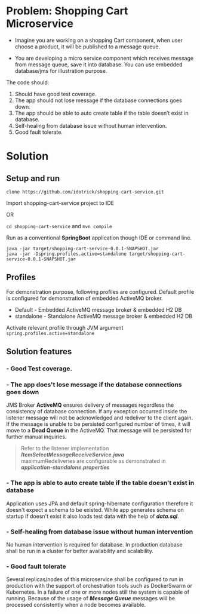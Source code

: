 # Problem: Shopping Cart Microservice

- Imagine you are working on a shopping Cart component, when user choose a product, it will be published to a message queue.

- You are developing a micro service component which receives message from message queue, save it into database. You can use embedded database/jms for illustration purpose.

The code should:

1. Should have good test coverage.
2. The app should not lose message if the database connections goes down.
3. The app should be able to auto create table if the table doesn’t exist in database.
4. Self-healing from database issue without human intervention.
5. Good fault tolerate.

# Solution

## Setup and run

`clone https://github.com/idotrick/shopping-cart-service.git`

Import shopping-cart-service project to IDE

OR

`cd shopping-cart-service` and `mvn compile`

Run as a conventional **SpringBoot** application though IDE or command line.

`java -jar target/shopping-cart-service-0.0.1-SNAPSHOT.jar` <br>
`java -jar -Dspring.profiles.active=standalone target/shopping-cart-service-0.0.1-SNAPSHOT.jar`

## Profiles

For demonstration purpose, following profiles are configured. Default profile is configured for demonstration of
embedded ActiveMQ broker.

- Default - Embedded ActiveMQ message broker & embedded H2 DB
- standalone - Standalone ActiveMQ message broker & embedded H2 DB

Activate relevant profile through JVM argument `spring.profiles.active=standalone`

## Solution features

### -  Good Test coverage.

### -  The app does't lose message if the database connections goes down

JMS Broker **ActiveMQ** ensures delivery of messages regardless the consistency of database connection. If any
exception occurred inside the listener message will not be acknowledged and redeliver to the client again. If the
message is unable to be persisted configured number of times, it will move to a **Dead Queue** in the ActiveMQ. That
message will be persisted for further manual inquiries.

> Refer to the listener implementation ***ItemSelectMessageReceiveService.java***<br>
> maximumRedeliveries are configurable as demonstrated in ***application-standalone.properties***     

### -  The app is able to auto create table if the table doesn't exist in database

Application uses JPA and default spring-hibernate configuration therefore it doesn't expect a schema to be existed. 
While app generates schema on startup if doesn't exist it also loads test data with the help of ***data.sql***.

### - Self-healing from database issue without human intervention

No human intervention is required for database. In production database shall be run in a cluster for better availability 
and scalability.

### - Good fault tolerate

Several replicas/nodes of this microservice shall be configured to run in production with the support of orchestration 
tools such as DockerSwarm or Kubernetes. In a failure of one or more nodes still the system is capable of running.
Because of the usage of ***Message Queue*** messages will be processed consistently when a node becomes available.


